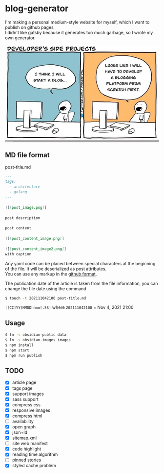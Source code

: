 # blog-generator

I'm making a personal medium-style website for myself, which I want to publish on github pages  
I didn't like gatsby because it generates too much garbage, so I wrote my own generator.

![mem](docs/mem.jpg)

## MD file format

post-title.md

```md
---
tags:
  - architecture
  - golang
---

![[post_image.png]]

post description

post content

![[post_content_image.png]]

![[post_content_image2.png]]
with caption
```

Any yaml code can be placed between special characters at the beginning of the file. It will be deserialized as post attributes.  
You can use any markup in the [github format](https://docs.github.com/en/get-started/writing-on-github/getting-started-with-writing-and-formatting-on-github/basic-writing-and-formatting-syntax).

The publication date of the article is taken from the file information, you can change the file date using the command

```bash
$ touch -t 202111042100 post-title.md
```

`[[CC]YY]MMDDhhmm[.SS]` where `202111042100` = Nov 4, 2021 21:00

## Usage

```bash
$ ln -s obsidian-public data
$ ln -s obsidian-images images
$ npm install
$ npm start
$ npm run publish

```

## TODO

- [x] article page
- [x] tags page
- [x] support images
- [x] sass support
- [x] compress css
- [x] responsive images
- [x] compress html
- [ ] availability
- [x] open graph
- [x] json+ld
- [x] sitemap.xml
- [ ] site web manifest
- [x] code highlight
- [x] reading time algorithm
- [ ] pinned stories
- [x] styled cache problem
